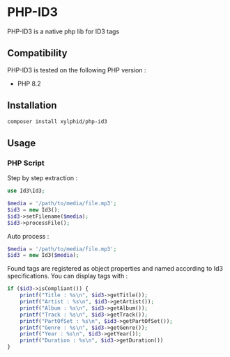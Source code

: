 # PHP-ID3

PHP-ID3 is a native php lib for ID3 tags

## Compatibility
PHP-ID3 is tested on the following PHP version :

* PHP 8.2

## Installation
```bash
composer install xylphid/php-id3
```

## Usage

### PHP Script

Step by step extraction :
```php
use Id3\Id3;

$media = '/path/to/media/file.mp3';
$id3 = new Id3();
$id3->setFilename($media);
$id3->processFile();
```
Auto process :
```php
$media = '/path/to/media/file.mp3';
$id3 = new Id3($media);
```

Found tags are registered as object properties and named according to Id3 specifications. You can display tags with :
```php
if ($id3->isCompliant()) {
    printf("Title : %s\n", $id3->getTitle());
    printf("Artist : %s\n", $id3->getArtist());
    printf("Album : %s\n", $id3->getAlbum());
    printf("Track : %s\n", $id3->getTrack());
    printf("PartOfSet : %s\n", $id3->getPartOfSet());
    printf("Genre : %s\n", $id3->getGenre());
    printf("Year : %s\n", $id3->getYear());
    printf("Duration : %s\n", $id3->getDuration())
}
```